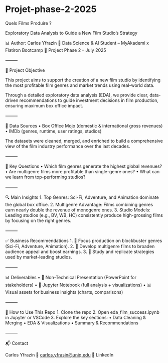 # Projet-phase-2-2025
Quels Films Produire ?

Exploratory Data Analysis to Guide a New Film Studio’s Strategy

📊 Author: Carlos Yfrazin
🧠 Data Science & AI Student – MyAkademi x Flatiron Bootcamp
📅 Project Phase 2 – July 2025

⸻

🚀 Project Objective

This project aims to support the creation of a new film studio by identifying the most profitable film genres and market trends using real-world data.

Through a detailed exploratory data analysis (EDA), we provide clear, data-driven recommendations to guide investment decisions in film production, ensuring maximum box office impact.

⸻

📁 Data Sources
	•	Box Office Mojo (domestic & international gross revenues)
	•	IMDb (genres, runtime, user ratings, studios)

The datasets were cleaned, merged, and enriched to build a comprehensive view of the film industry performance over the last decades.

⸻

🧠 Key Questions
	•	Which film genres generate the highest global revenues?
	•	Are multigenre films more profitable than single-genre ones?
	•	What can we learn from top-performing studios?

⸻

🔍 Main Insights
	1.	Top Genres: Sci-Fi, Adventure, and Animation dominate the global box office.
	2.	Multigenre Advantage: Films combining genres earn nearly double the revenue of monogenre ones.
	3.	Studio Models: Leading studios (e.g., BV, WB, HC) consistently produce high-grossing films by focusing on the right genres.

⸻

✅ Business Recommendations
	1.	🎯 Focus production on blockbuster genres (Sci-Fi, Adventure, Animation).
	2.	🔀 Develop multigenre films to broaden audience appeal and boost earnings.
	3.	🏢 Study and replicate strategies used by market-leading studios.

⸻

📊 Deliverables
	•	📄 Non-Technical Presentation (PowerPoint for stakeholders)
	•	📁 Jupyter Notebook (full analysis + visualizations)
	•	📊 Visual assets for business insights (charts, comparisons)

⸻

📌 How to Use This Repo
	1.	Clone the repo
	2.	Open eda_film_success.ipynb in Jupyter or VSCode
	3.	Explore the key sections:
	•	Data Cleaning & Merging
	•	EDA & Visualizations
	•	Summary & Recommendations

⸻

📬 Contact

Carlos Yfrazin
📧 carlos.yfrasin@uniq.edu
🔗 LinkedIn
